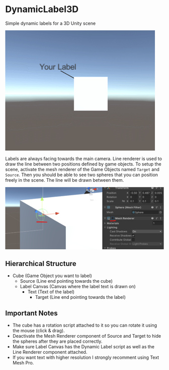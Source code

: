 # DynamicLabel3D
 Simple dynamic labels for a 3D Unity scene
 
![dynamic_label_gif](Readme/GIF_DynamicLabels3D.gif)

Labels are always facing towards the main camera. Line renderer is used to draw the line between two positions defined by game objects. To setup the scene, activate the mesh renderer of the Game Objects named `Target` and `Source`. Then you should be able to see two spheres that you can position freely in the scene. The line will be drawn between them.

![dynamic_label_screenshot](Readme/Screenshot_DynamicLabels3D.png)

## Hierarchical Structure
* Cube (Game Object you want to label)
    * Source (Line end pointing towards the cube)
    * Label Canvas (Canvas where the label text is drawn on)
        * Text (Text of the label)
            * Target (Line end pointing towards the label)

## Important Notes
* The cube has a rotation script attached to it so you can rotate it using the mouse (click & drag).
* Deactivate the Mesh Renderer component of Source and Target to hide the spheres after they are placed correctly.
* Make sure Label Canvas has the Dynamic Label script as well as the Line Renderer component attached.
* If you want text with higher resolution I strongly recomment using Text Mesh Pro.
